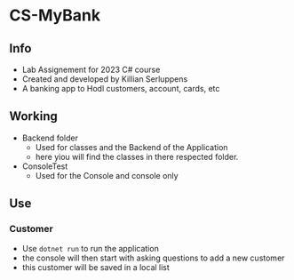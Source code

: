 # **CS-MyBank**

## **Info**
- Lab Assignement for 2023 C# course
- Created and developed by Killian Serluppens
- A banking app to Hodl customers, account, cards, etc

## **Working**
- Backend folder
  - Used for classes and the Backend of the Application
  - here yiou will find the classes in there respected folder.
- ConsoleTest
  - Used for the Console and console only

## **Use**
### Customer 
- Use ``` dotnet run ``` to run the application
- the console will then start with asking questions to add a new customer
- this customer will be saved in a local list